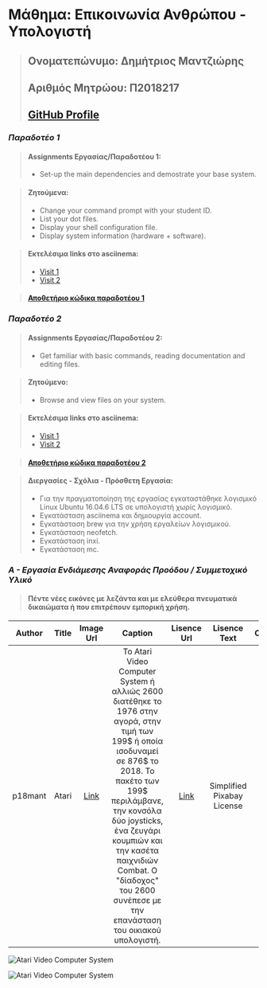 # Μάθημα: Επικοινωνία Ανθρώπου - Υπολογιστή
> ## **Ονοματεπώνυμο: Δημήτριος Μαντζιώρης**
> ## **Αριθμός Μητρώου: Π2018217** 
> ## **[GitHub Profile](https://github.com/p18mant)**

### ***Παραδοτέο 1***
> #### **Assignments Εργασίας/Παραδοτέου 1:**
> - Set-up the main dependencies and demostrate your base system.

> #### **Ζητούμενα:**
> - Change your command prompt with your student ID.
> - List your dot files.
> - Display your shell configuration file.
> - Display system information (hardware + software).

> #### **Εκτελέσιμα links στο asciinema:**
> - [Visit 1](https://asciinema.org/a/275323)
> - [Visit 2](https://asciinema.org/a/275329)

> #### **[Αποθετήριο κώδικα παραδοτέου 1](https://github.com/p18mant/hci/edit/2018217/projects/2018217/README.md)**

### ***Παραδοτέο 2***
> #### **Assignments Εργασίας/Παραδοτέου 2:**
> - Get familiar with basic commands, reading documentation and editing files.

> #### **Ζητούμενο:**
> - Browse and view files on your system.

> #### **Εκτελέσιμα links στο asciinema:**
> - [Visit 1](https://asciinema.org/a/277765)
> - [Visit 2](https://asciinema.org/a/277772)

> #### **[Αποθετήριο κώδικα παραδοτέου 2](https://github.com/p18mant/hci/edit/2018217/projects/2018217/README.md)**

> #### **Διεργασίες - Σχόλια - Πρόσθετη Εργασία:**
> - Για την πραγματοποίηση της εργασίας εγκαταστάθηκε λογισμικό Linux Ubuntu 16.04.6 LTS σε υπολογιστή χωρίς λογισμικό.
> - Εγκατάσταση asciinema και δημιουργία account.
> - Εγκατάσταση brew για την χρήση εργαλείων λογισμικού.
> - Εγκατάσταση neofetch.
> - Εγκατάσταση inxi.
> - Εγκατάσταση mc.


### ***Α - Εργασία Ενδιάμεσης Αναφοράς Προόδου / Συμμετοχικό Υλικό***
> #### **Πέντε νέες εικόνες με λεζάντα και με ελεύθερα πνευματικά δικαιώματα ή που επιτρέπουν εμπορική χρήση.**


| Author |  Title | Image Url|Caption |Lisence Url|Lisence Text|Categories|Tags|
| :---:  |  :---: | :---:    |:---:    |:---:      |:---:       |:---:     |:---:|
| p18mant|  Atari | [Link](https://pixabay.com/images/id-2202528/)|Το Atari Video Computer System ή αλλιώς 2600 διατέθηκε το 1976 στην αγορά, στην τιμή των 199$ ή οποία ισοδυναμεί σε 876$ το 2018. Το πακέτο των 199$ περιλάμβανε, την κονσόλα δύο joysticks, ένα ζευγάρι κουμπιών και την κασέτα παιχνιδιών Combat. O "δίαδοχος" του 2600 συνέπεσε με την επανάσταση του οικιακού υπολογιστή.|[Link](https://pixabay.com/el/service/license/)|Simplified Pixabay License|Video Games|Atari Inc.|


![Atari Video Computer System](https://github.com/p18mant/hci/blob/2018217/projects/2018217/atari-video-omputer-system-thumb.jpg)

![Atari Video Computer System](https://github.com/p18mant/hci/blob/2018217/projects/2018217/atari-video-computer-system.jpg)
